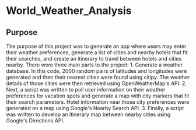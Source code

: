 # World_Weather_Analysis

## Purpose 

The purpose of this project was to generate an app where users may enter their weather preferences, generate a list of cities and nearby hotels that fit their searches, and create an itinerary to travel between hotels and cities nearby. There were three main parts to the project:
	1. Generate a weather database. In this code, 2000 random pairs of latitudes and longitudes were generated and then their nearest cities were found using citipy. The weather details of those cities were then retrieved using OpenWeatherMap's API. 
	2. Next, a script was written to pull user information on their weather preferences for vacation spots and generate a map with city markers that fit their search parameters. Hotel information near those city preferences were generated on a map using Google's Nearby Search API. 
	3. Finally, a script was written to develop an itinerary map between nearby cities using Google's Directions API. 